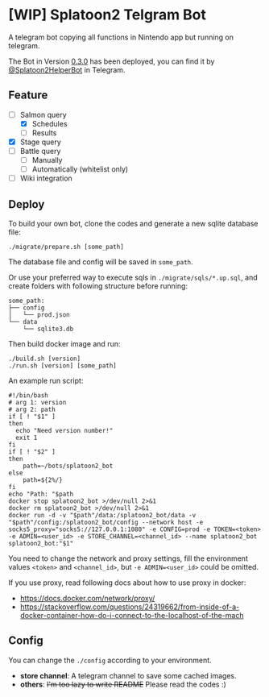 # [WIP] Splatoon2 Telgram Bot
A telegram bot copying all functions in Nintendo app but running on telegram.

The Bot in Version [0.3.0](https://github.com/fga401/Telegram-Splatoon2-Bot/releases/tag/0.3.0) has been deployed, you can find it by [@Splatoon2HelperBot](https://t.me/Splatoon2HelperBot) in Telegram.

## Feature

+ [ ] Salmon query
  + [x] Schedules
  + [ ] Results
+ [x] Stage query
+ [ ] Battle query
  + [ ] Manually
  + [ ] Automatically (whitelist only)
+ [ ] Wiki integration

## Deploy

To build your own bot, clone the codes and generate a new sqlite database file:

```shell script
./migrate/prepare.sh [some_path]
```
The database file and config will be saved in `some_path`.

Or use your preferred way to execute sqls in `./migrate/sqls/*.up.sql`, and create folders with following structure before running:
```
some_path:
├── config
│   └── prod.json
└── data
    └── sqlite3.db

```

Then build docker image and run:
```shell script
./build.sh [version]
./run.sh [version] [some_path]
```
An example run script:
```shell script
#!/bin/bash
# arg 1: version
# arg 2: path
if [ ! "$1" ]
then
  echo "Need version number!"
  exit 1
fi
if [ ! "$2" ]
then
    path=~/bots/splatoon2_bot
else
    path=${2%/}
fi
echo "Path: "$path
docker stop splatoon2_bot >/dev/null 2>&1
docker rm splatoon2_bot >/dev/null 2>&1
docker run -d -v "$path"/data:/splatoon2_bot/data -v "$path"/config:/splatoon2_bot/config --network host -e socks5_proxy="socks5://127.0.0.1:1080" -e CONFIG=prod -e TOKEN=<token> -e ADMIN=<user_id> -e STORE_CHANNEL=<channel_id> --name splatoon2_bot splatoon2_bot:"$1"
```
You need to change the network and proxy settings, fill the environment values `<token>` and `<channel_id>`, but `-e ADMIN=<user_id>` could be omitted.

If you use proxy, read following docs about how to use proxy in docker:
- https://docs.docker.com/network/proxy/
- https://stackoverflow.com/questions/24319662/from-inside-of-a-docker-container-how-do-i-connect-to-the-localhost-of-the-mach

## Config
You can change the `./config` according to your environment.

- **store channel**: A telegram channel to save some cached images.
- **others**: ~~I'm too lazy to write README~~ Please read the codes :)